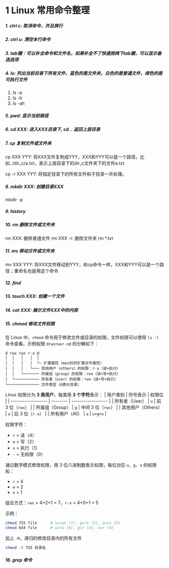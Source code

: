 # 1 Linux 常用命令整理


##### 1. ctrl c: 取消命令，并且换行

##### 2. ctrl u: 清空本行命令

##### 3. tab键：可以补全命令和文件名，如果补全不了快速按两下tab键，可以显示备选选项

##### 4. ls: 列出当前目录下所有文件，蓝色的是文件夹，白色的是普通文件，绿色的是可执行文件

1. ls -a
2. ls -h
3. ls -ah

##### 5. pwd: 显示当前路径

##### 6. cd XXX: 进入XXX目录下, cd .. 返回上层目录

##### 7. cp 复制文件或文件夹

cp XXX YYY: 将XXX文件复制成YYY，XXX和YYY可以是一个路径，比如../dir_c/a.txt，表示上层目录下的dir_c文件夹下的文件a.txt

cp -r XXX YYY: 将指定目录下的所有文件和子目录一并处理。

##### 8. mkdir XXX: 创建目录XXX

mkdir -p

##### 9. history

##### 10. rm 删除文件或文件夹

rm XXX: 删除普通文件
rm XXX -r: 删除文件夹
rm *.txt

##### 11. mv 移动文件或文件夹

mv XXX YYY: 将XXX文件移动到YYY，和cp命令一样，XXX和YYY可以是一个路径；重命名也是用这个命令

##### 12. find

##### 13. touch XXX: 创建一个文件

##### 14. cat XXX: 展示文件XXX中的内容

##### 15. chmod 修改文件权限

在 Linux 中，`chmod` 命令用于修改文件或目录的权限，文件权限可以使用 `ls -l` 命令查看。示例权限 `drwxrwxr-x@` 的分解如下：

```
d rwx rwx r-x @
│  │   │   │  │
│  │   │   │  └─ 扩展属性（macOS的扩展文件属性）
│  │   │   └─── 其他用户（others）的权限：r-x（读+执行）
│  │   └─────── 所属组（group）的权限：rwx（读+写+执行）
│  └─────────── 所有者（user）的权限：rwx（读+写+执行）
└────────────── 文件类型（d表示目录）
```

Linux 权限分为 **3 类用户**，每类用 **3 个字符**表示：
| 用户类别           | 符号表示 | 权限位             |
| ------------------ | -------- | ------------------ |
| 所有者（User）     | `u`      | 前 3 位（`rwx`）   |
| 所属组（Group）    | `g`      | 中间 3 位（`rwx`） |
| 其他用户（Others） | `o`      | 后 3 位（`r-x`）   |
| 所有用户（All）    | `a`      | `u+g+o`            |

权限字符：
- `r` = 读（4）
- `w` = 写（2）
- `x` = 执行（1）
- `-` = 无权限（0）

通过数字模式修改权限，用 3 位八进制数表示权限，每位对应 `u`、`g`、`o` 的权限和：
- `r` = 4
- `w` = 2
- `x` = 1 

组合方式：`rwx` = 4+2+1 = 7，`r-x` = 4+0+1 = 5

示例：

```bash
chmod 755 file      # u=rwx (7), g=rx (5), o=rx (5)
chmod 644 file      # u=rw (6), g=r (4), o=r (4)
```

加上 `-R`，递归的修改目录内的所有文件

```bash
chmod -R 755 目录名
```



##### 16. grep 命令
